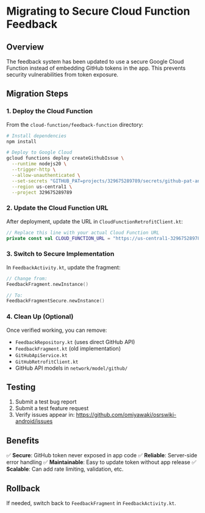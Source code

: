 # Migrating to Secure Cloud Function Feedback

## Overview
The feedback system has been updated to use a secure Google Cloud Function instead of embedding GitHub tokens in the app. This prevents security vulnerabilities from token exposure.

## Migration Steps

### 1. Deploy the Cloud Function

From the `cloud-function/feedback-function` directory:

```bash
# Install dependencies
npm install

# Deploy to Google Cloud
gcloud functions deploy createGithubIssue \
  --runtime nodejs20 \
  --trigger-http \
  --allow-unauthenticated \
  --set-secrets "GITHUB_PAT=projects/329675289789/secrets/github-pat-android:latest" \
  --region us-central1 \
  --project 329675289789
```

### 2. Update the Cloud Function URL

After deployment, update the URL in `CloudFunctionRetrofitClient.kt`:

```kotlin
// Replace this line with your actual Cloud Function URL
private const val CLOUD_FUNCTION_URL = "https://us-central1-329675289789.cloudfunctions.net/"
```

### 3. Switch to Secure Implementation

In `FeedbackActivity.kt`, update the fragment:

```kotlin
// Change from:
FeedbackFragment.newInstance()

// To:
FeedbackFragmentSecure.newInstance()
```

### 4. Clean Up (Optional)

Once verified working, you can remove:
- `FeedbackRepository.kt` (uses direct GitHub API)
- `FeedbackFragment.kt` (old implementation)
- `GitHubApiService.kt`
- `GitHubRetrofitClient.kt`
- GitHub API models in `network/model/github/`

## Testing

1. Submit a test bug report
2. Submit a test feature request
3. Verify issues appear in: https://github.com/omiyawaki/osrswiki-android/issues

## Benefits

✅ **Secure**: GitHub token never exposed in app code
✅ **Reliable**: Server-side error handling
✅ **Maintainable**: Easy to update token without app release
✅ **Scalable**: Can add rate limiting, validation, etc.

## Rollback

If needed, switch back to `FeedbackFragment` in `FeedbackActivity.kt`.